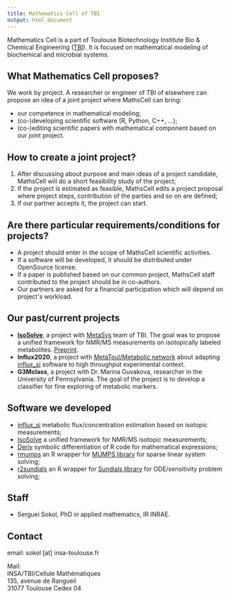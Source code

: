 ```yaml
---
title: Mathematics Cell of TBI
output: html_document
---
```


Mathematics Cell is a part of Toulouse Biotechnology Institute Bio & Chemical Engineering ([TBI](http://www.toulouse-biotechnology-institute.fr/en/index.html)). It is focused on mathematical modeling of biochemical and microbial systems.

## What Mathematics Cell proposes?

We work by project. A researcher or engineer of TBI of elsewhere can propose an idea of a joint project where MathsCell can bring:

 - our competence in mathematical modeling;
 - (co-)developing scientific software (R, Python, C++, ...);
 - (co-)editing scientific papers with mathematical component based on our joint project.
 
## How to create a joint project?

 1. After discussing about purpose and main ideas of a project candidate, MathsCell will do a short feasibility study of the project;
 2. If the project is estimated as feasible, MathsCell edits a project proposal where project steps, contribution of the parties and so on are defined;
 3. If our partner accepts it, the project can start.
 
## Are there particular requirements/conditions for projects?

 - A project should enter in the scope of MathsCell scientific activities.
 - If a software will be developed, it should be distributed under OpenSource license.
 - If a paper is published based on our common project, MathsCell staff contributed to the project should be in co-authors.
 - Our partners are asked for a financial participation which will depend on project's workload.
 
## Our past/current projects

 - **[IsoSolve](https://github.com/MetaSys-LISBP/IsoSolve)**, a project with [MetaSys](http://www.toulouse-biotechnology-institute.fr/en/research/molecular-physiology-and-metabolism/metasys.html) team of TBI. The goal was to propose a unified framework for NMR/MS measurements on isotopically labeled metabolites. [Preprint](https://www.biorxiv.org/content/10.1101/2021.03.08.430771v1).
 - **Influx2020**, a project with [MetaToul/Metabolic network](http://www.toulouse-biotechnology-institute.fr/en/technology_platforms/metabolomics-fluxomics.html) about adapting [influx_si](https://metasys.insa-toulouse.fr/software/influx/) software to high throughput experimental context.
 - **G3Mclass**, a project with Dr. Marina Guvakova, researcher in the University of Pennsylvania. The goal of the project is to develop a classifier for fine exploring of metabolic markers.
 
## Software we developed
 - [influx_si](https://metasys.insa-toulouse.fr/software/influx/) metabolic flux/concentration estimation based on isotopic measurements;
 - [IsoSolve](https://github.com/MetaSys-LISBP/IsoSolve) a unified framework for NMR/MS isotopic measurements;
 - [Deriv](https://cran.r-project.org/package=Deriv) symbolic differentiation of R code for mathematical expressions;
 - [rmumps](https://cran.r-project.org/package=rmumps) an R wrapper for [MUMPS library](http://mumps.enseeiht.fr/index.php?page=home) for sparse linear system solving;
 - [r2sundials](https://cran.r-project.org/package=r2sundials) an R wrapper for [Sundials library](https://computing.llnl.gov/projects/sundials/) for ODE/sensitivity problem solving;
 
## Staff

 - Serguei Sokol, PhD in applied mathematics, IR INRAE.
 
## Contact
email: sokol [at] insa-toulouse.fr

Mail:<br/>
INSA/TBI/Cellule Mathématiques<br/>
135, avenue de Rangueil<br/>
31077 Toulouse Cedex 04
